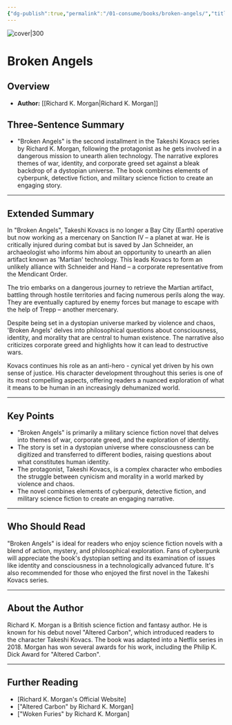 ```yaml
---
{"dg-publish":true,"permalink":"/01-consume/books/broken-angels/","title":"Broken Angels","tags":["dystopian","cyberpunk","detective-fiction","military","science-fiction"]}
---
```


![cover|300](http://books.google.com/books/content?id=V3t3YC9bwpcC&printsec=frontcover&img=1&zoom=1&edge=curl&source=gbs_api)

# Broken Angels

## Overview
- **Author:** [[Richard K. Morgan\|Richard K. Morgan]]

## Three-Sentence Summary
- "Broken Angels" is the second installment in the Takeshi Kovacs series by Richard K. Morgan, following the protagonist as he gets involved in a dangerous mission to unearth alien technology. The narrative explores themes of war, identity, and corporate greed set against a bleak backdrop of a dystopian universe. The book combines elements of cyberpunk, detective fiction, and military science fiction to create an engaging story.

---

## Extended Summary
In "Broken Angels", Takeshi Kovacs is no longer a Bay City (Earth) operative but now working as a mercenary on Sanction IV – a planet at war. He is critically injured during combat but is saved by Jan Schneider, an archaeologist who informs him about an opportunity to unearth an alien artifact known as 'Martian' technology. This leads Kovacs to form an unlikely alliance with Schneider and Hand – a corporate representative from the Mendicant Order.

The trio embarks on a dangerous journey to retrieve the Martian artifact, battling through hostile territories and facing numerous perils along the way. They are eventually captured by enemy forces but manage to escape with the help of Trepp – another mercenary.

Despite being set in a dystopian universe marked by violence and chaos, 'Broken Angels' delves into philosophical questions about consciousness, identity, and morality that are central to human existence. The narrative also criticizes corporate greed and highlights how it can lead to destructive wars.

Kovacs continues his role as an anti-hero - cynical yet driven by his own sense of justice. His character development throughout this series is one of its most compelling aspects, offering readers a nuanced exploration of what it means to be human in an increasingly dehumanized world.

---

## Key Points
- "Broken Angels" is primarily a military science fiction novel that delves into themes of war, corporate greed, and the exploration of identity.
- The story is set in a dystopian universe where consciousness can be digitized and transferred to different bodies, raising questions about what constitutes human identity.
- The protagonist, Takeshi Kovacs, is a complex character who embodies the struggle between cynicism and morality in a world marked by violence and chaos.
- The novel combines elements of cyberpunk, detective fiction, and military science fiction to create an engaging narrative. 

---

## Who Should Read
"Broken Angels" is ideal for readers who enjoy science fiction novels with a blend of action, mystery, and philosophical exploration. Fans of cyberpunk will appreciate the book's dystopian setting and its examination of issues like identity and consciousness in a technologically advanced future. It's also recommended for those who enjoyed the first novel in the Takeshi Kovacs series.

---

## About the Author
Richard K. Morgan is a British science fiction and fantasy author. He is known for his debut novel "Altered Carbon", which introduced readers to the character Takeshi Kovacs. The book was adapted into a Netflix series in 2018. Morgan has won several awards for his work, including the Philip K. Dick Award for "Altered Carbon".

---

## Further Reading
- [Richard K. Morgan's Official Website]
- ["Altered Carbon" by Richard K. Morgan]
- ["Woken Furies" by Richard K. Morgan]

